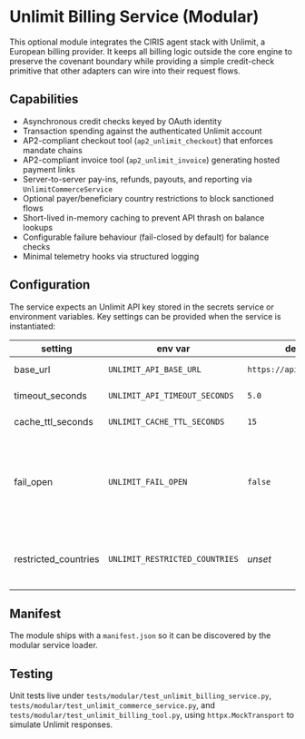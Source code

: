 # Unlimit Billing Service (Modular)

This optional module integrates the CIRIS agent stack with Unlimit, a European billing provider. It
keeps all billing logic outside the core engine to preserve the covenant boundary while providing a
simple credit-check primitive that other adapters can wire into their request flows.

## Capabilities

- Asynchronous credit checks keyed by OAuth identity
- Transaction spending against the authenticated Unlimit account
- AP2-compliant checkout tool (`ap2_unlimit_checkout`) that enforces mandate chains
- AP2-compliant invoice tool (`ap2_unlimit_invoice`) generating hosted payment links
- Server-to-server pay-ins, refunds, payouts, and reporting via `UnlimitCommerceService`
- Optional payer/beneficiary country restrictions to block sanctioned flows
- Short-lived in-memory caching to prevent API thrash on balance lookups
- Configurable failure behaviour (fail-closed by default) for balance checks
- Minimal telemetry hooks via structured logging

## Configuration

The service expects an Unlimit API key stored in the secrets service or environment variables. Key
settings can be provided when the service is instantiated:

| setting | env var | default | description |
| --- | --- | --- | --- |
| base_url | `UNLIMIT_API_BASE_URL` | `https://api.unlimit.com` | API endpoint |
| timeout_seconds | `UNLIMIT_API_TIMEOUT_SECONDS` | `5.0` | HTTP timeout |
| cache_ttl_seconds | `UNLIMIT_CACHE_TTL_SECONDS` | `15` | Result cache TTL |
| fail_open | `UNLIMIT_FAIL_OPEN` | `false` | Allow interactions when Unlimit is unreachable (balance checks only) |
| restricted_countries | `UNLIMIT_RESTRICTED_COUNTRIES` | _unset_ | Comma-delimited ISO country codes to refuse |

## Manifest

The module ships with a `manifest.json` so it can be discovered by the modular service loader.

## Testing

Unit tests live under `tests/modular/test_unlimit_billing_service.py`,
`tests/modular/test_unlimit_commerce_service.py`, and
`tests/modular/test_unlimit_billing_tool.py`, using `httpx.MockTransport`
to simulate Unlimit responses.
